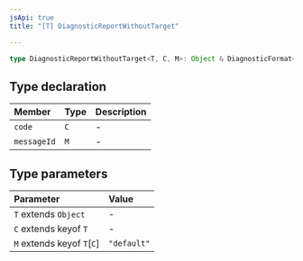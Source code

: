 ```yaml
---
jsApi: true
title: "[T] DiagnosticReportWithoutTarget"

---
```

```ts
type DiagnosticReportWithoutTarget<T, C, M>: Object & DiagnosticFormat<T, C, M>;
```

## Type declaration

| Member | Type | Description |
| :------ | :------ | :------ |
| `code` | `C` | - |
| `messageId` | `M` | - |

## Type parameters

| Parameter | Value |
| :------ | :------ |
| `T` extends `Object` | - |
| `C` extends keyof `T` | - |
| `M` extends keyof `T`\[`C`\] | `"default"` |
